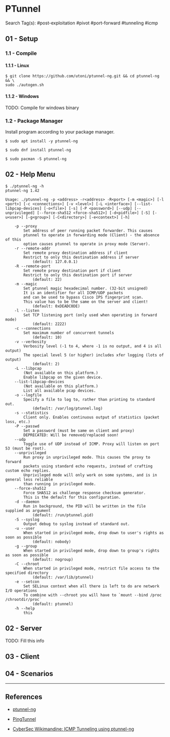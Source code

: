 # PTunnel

Search Tag(s): #post-exploitation #pivot #port-forward #tunneling #icmp

## 01 - Setup

### 1.1 - Compile

#### 1.1.1 - Linux

```
$ git clone https://github.com/utoni/ptunnel-ng.git && cd ptunnel-ng && \
sudo ./autogen.sh
```

#### 1.1.2 - Windows

TODO: Compile for windows binary

### 1.2 - Package Manager

Install program according to your package manager.

```
$ sudo apt install -y ptunnel-ng

$ sudo dnf install ptunnel-ng

$ sudo pacman -S ptunnel-ng
```

## 02 - Help Menu

```
$ ./ptunnel-ng -h
ptunnel-ng 1.42

Usage: ./ptunnel-ng -p <address> -r<address> -R<port> [-m <magic>] [-l <port>] [-c <connections>] [-v <level>] [-L <interface>] [--list-libpcap-devices] [-o<file>] [-s] [-P <password>] [--udp] [--unprivileged] [--force-sha512 <force-sha512>] [-d<pidfile>] [-S] [-u<user>] [-g<group>] [-C<directory>] [-e<context>] [-h]

    -p --proxy
        Set address of peer running packet forwarder. This causes
        ptunnel to operate in forwarding mode (Client) - the absence of this
        option causes ptunnel to operate in proxy mode (Server).
    -r --remote-addr
        Set remote proxy destination address if client
        Restrict to only this destination address if server
            (default: 127.0.0.1)
    -R --remote-port
        Set remote proxy destination port if client
        Restrict to only this destination port if server
            (default: 22)
    -m --magic
        Set ptunnel magic hexadecimal number. (32-bit unsigned)
        It is an identifier for all ICMP/UDP packets
        and can be used to bypass Cisco IPS fingerprint scan.
        This value has to be the same on the server and client!
            (default: 0xDEADC0DE)
    -l --listen
        Set TCP listening port (only used when operating in forward mode)
            (default: 2222)
    -c --connections
        Set maximum number of concurrent tunnels
            (default: 10)
    -v --verbosity
        Verbosity level (-1 to 4, where -1 is no output, and 4 is all output)
        The special level 5 (or higher) includes xfer logging (lots of output)
            (default: 2)
    -L --libpcap
        (Not available on this platform.)
        Enable libpcap on the given device.
    --list-libpcap-devices
        (Not available on this platform.)
        List all available pcap devices.
    -o --logfile
        Specify a file to log to, rather than printing to standard out.
            (default: /var/log/ptunnel.log)
    -s --statistics
        Client only. Enables continuous output of statistics (packet loss, etc.)
    -P --passwd
        Set a password (must be same on client and proxy)
        DEPRECATED: Will be removed/replaced soon!
    --udp
        Toggle use of UDP instead of ICMP. Proxy will listen on port 53 (must be root).
    --unprivileged
        Run proxy in unprivileged mode. This causes the proxy to forward
        packets using standard echo requests, instead of crafting custom echo replies.
        Unprivileged mode will only work on some systems, and is in general less reliable
        than running in privileged mode.
    --force-sha512
        Force SHA512 as challenge response checksum generator.
        This is the default for this configuration.
    -d --daemon
        Run in background, the PID will be written in the file supplied as argument
            (default: /run/ptunnel.pid)
    -S --syslog
        Output debug to syslog instead of standard out.
    -u --user
        When started in privileged mode, drop down to user's rights as soon as possible
            (default: nobody)
    -g --group
        When started in privileged mode, drop down to group's rights as soon as possible
            (default: nogroup)
    -C --chroot
        When started in privileged mode, restrict file access to the specified directory
            (default: /var/lib/ptunnel)
    -e --setcon
        Set SELinux context when all there is left to do are network I/O operations
        To combine with --chroot you will have to `mount --bind /proc /chrootdir/proc`
            (default: ptunnel)
    -h --help
        this
```

## 02 - Server

TODO: Fill this info

## 03 - Client

## 04 - Scenarios

---
## References

- [ptunnel-ng](https://github.com/utoni/ptunnel-ng)

- [PingTunnel](https://www.cs.uit.no/~daniels/PingTunnel/)

- [CyberSec Wikimandine: ICMP Tunneling using ptunnel-ng](https://amandinegh.gitbook.io/cyberadventure/internal/pivoting-tunneling-and-port-forwarding/icmp-tunneling-using-ptunnel-ng)